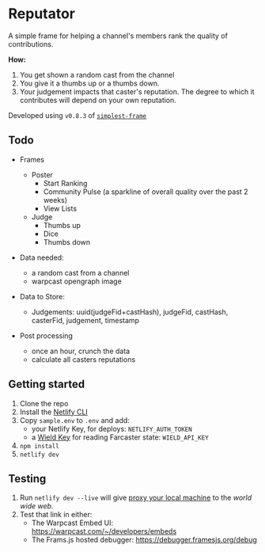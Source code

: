 # Reputator

A simple frame for helping a channel's members rank the quality of contributions. 

**How:** 
1. You get shown a random cast from the channel
2. You give it a thumbs up or a thumbs down. 
3. Your judgement impacts that caster's reputation. The degree to which it contributes will depend on your own reputation.

Developed using `v0.8.3` of [`simplest-frame`](https://github.com/depatchedmode/simplest-frame)

## Todo

- Frames
    - Poster
        - Start Ranking
        - Community Pulse (a sparkline of overall quality over the past 2 weeks)
        - View Lists
    - Judge
        - Thumbs up
        - Dice 
        - Thumbs down

- Data needed:
    - a random cast from a channel
    - warpcast opengraph image

- Data to Store:
    - Judgements: uuid(judgeFid+castHash), judgeFid, castHash, casterFid, judgement, timestamp

- Post processing
    - once an hour, crunch the data
    - calculate all casters reputations

## Getting started

1. Clone the repo
2. Install the [Netlify CLI](https://docs.netlify.com/cli/get-started/)
3. Copy `sample.env` to `.env` and add:
    + your Netlify Key, for deploys: `NETLIFY_AUTH_TOKEN`
    + a [Wield Key](https://docs.wield.co/farcaster/api) for reading Farcaster state: `WIELD_API_KEY`
4. `npm install`
5. `netlify dev`

## Testing

1. Run `netlify dev --live` will give [proxy your local machine](https://docs.netlify.com/cli/local-development/#share-a-live-development-server) to the *world* *wide* *web*.
2. Test that link in either:
    + The Warpcast Embed UI: https://warpcast.com/~/developers/embeds
    + The Frams.js hosted debugger: https://debugger.framesjs.org/debug
